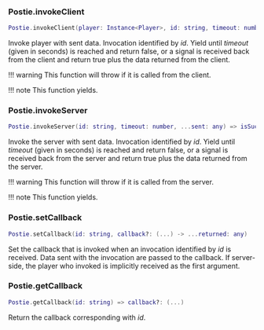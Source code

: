 ### Postie.invokeClient
```lua
Postie.invokeClient(player: Instance<Player>, id: string, timeout: number, ...sent: any) => isSuccessful: boolean, ...returned: any
```

Invoke player with sent data. Invocation identified by *id*. Yield until *timeout* (given in seconds) is reached and return false, or a signal is received back from the client and return true plus the data returned from the client.

!!! warning
	This function will throw if it is called from the client.

!!! note
	This function yields.

### Postie.invokeServer
```lua
Postie.invokeServer(id: string, timeout: number, ...sent: any) => isSuccessful: boolean, ...returned: any
```

Invoke the server with sent data. Invocation identified by *id*. Yield until *timeout* (given in seconds) is reached and return false, or a signal is received back from the server and return true plus the data returned from the server.

!!! warning
	This function will throw if it is called from the server.

!!! note
	This function yields.

### Postie.setCallback
```lua
Postie.setCallback(id: string, callback?: (...) -> ...returned: any)
```

Set the callback that is invoked when an invocation identified by *id* is received. Data sent with the invocation are passed to the callback. If server-side, the player who invoked is implicitly received as the first argument.

### Postie.getCallback
```lua
Postie.getCallback(id: string) => callback?: (...)
```

Return the callback corresponding with *id*.
